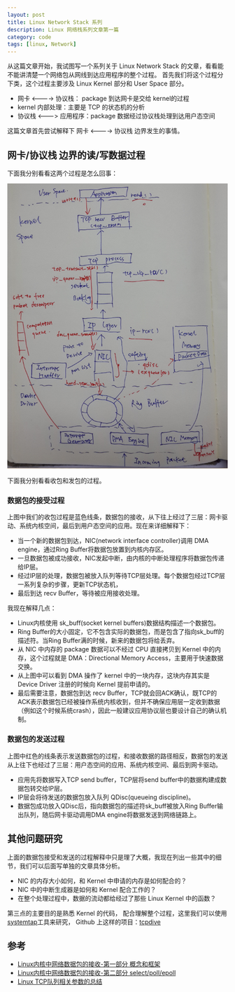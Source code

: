 ```yaml
---
layout: post
title: Linux Network Stack 系列
description: Linux 网络栈系列文章第一篇
category: code
tags: [linux, Network]
---
```

从这篇文章开始，我试图写一个系列关于 Linux Network Stack 的文章，看看能不能讲清楚一个网络包从网线到达应用程序的整个过程。
首先我们将这个过程分下类，这个过程主要涉及 Linux Kernel 部分和 User Space 部分。

- 网卡 <----> 协议栈： package 到达网卡是交给 kernel的过程
- kernel 内部处理：主要是 TCP 的状态机的分析
- 协议栈 <---> 应用程序：package 数据经过协议栈处理到达用户态空间

这篇文章首先尝试解释下 网卡 <----> 协议栈 边界发生的事情。

## 网卡/协议栈 边界的读/写数据过程
下面我分别看看这两个过程是怎么回事：

![](/images/blog/network/nic_network_stack.png)

下面我分别看看收包和发包的过程。

### 数据包的接受过程
上图中我们的收包过程是蓝色线条，数据包的接收，从下往上经过了三层：网卡驱动、系统内核空间，最后到用户态空间的应用。现在来详细解释下：

- 当一个新的数据包到达，NIC(network interface controller)调用 DMA engine，通过Ring Buffer将数据包放置到内核内存区。
- 一旦数据包被成功接收，NIC发起中断，由内核的中断处理程序将数据包传递给IP层。
- 经过IP层的处理，数据包被放入队列等待TCP层处理。每个数据包经过TCP层一系列复杂的步骤，更新TCP状态机，
- 最后到达 recv Buffer，等待被应用接收处理。

我现在解释几点：

- Linux内核使用 sk_buff(socket kernel buffers)数据结构描述一个数据包。
- Ring Buffer的大小固定，它不包含实际的数据包，而是包含了指向sk_buff的描述符。当Ring Buffer满的时候，新来的数据包将给丢弃。
- 从 NIC 中内存的 package 数据可以不经过 CPU 直接拷贝到 Kernel 中的内存，这个过程就是 DMA：Directional Memory Access，主要用于快速数据交换。
- 从上图中可以看到 DMA 操作了 kernel 中的一块内存，这块内存其实是 Device Driver 注册的时候向 Kernel 提前申请的。
- 最后需要注意，数据包到达 recv Buffer，TCP就会回ACK确认，既TCP的ACK表示数据包已经被操作系统内核收到，但并不确保应用层一定收到数据（例如这个时候系统crash），因此一般建议应用协议层也要设计自己的确认机制。

### 数据包的发送过程
上图中红色的线条表示发送数据包的过程，和接收数据的路径相反，数据包的发送从上往下也经过了三层：用户态空间的应用、系统内核空间、最后到网卡驱动。

- 应用先将数据写入TCP send buffer，TCP层将send buffer中的数据构建成数据包转交给IP层。
- IP层会将待发送的数据包放入队列 QDisc(queueing discipline)。
- 数据包成功放入QDisc后，指向数据包的描述符sk_buff被放入Ring Buffer输出队列，随后网卡驱动调用DMA engine将数据发送到网络链路上。

## 其他问题研究
上面的数据包接受和发送的过程解释中只是理了大概，我现在列出一些其中的细节，我们可以后面写单独的文章具体分析。

- NIC 的内存大小如何，和 Kernel 中申请的内存是如何配合的？
- NIC 中的中断生成器是如何和 Kernel 配合工作的？
- 在整个处理过程中，数据的流动都给经过了那些 Linux Kernel 中的函数？

第三点的主要目的是熟悉 Kernel 的代码，
配合理解整个过程，这里我们可以使用 [systemtap](/2015/10/20/systemtap-tutorial/)工具来研究，
Github 上这样的项目：[tcpdive](https://github.com/fastos/tcpdive)


## 参考

- [Linux内核中网络数据包的接收-第一部分 概念和框架 ](http://blog.csdn.net/dog250/article/details/50528280)
- [Linux内核中网络数据包的接收-第二部分 select/poll/epoll](http://blog.csdn.net/dog250/article/details/50528373)
- [Linux TCP队列相关参数的总结](http://blog.sina.com.cn/s/blog_e59371cc0102vg4n.html)

[-10]:    http://hushi55.github.io/  "-10"
